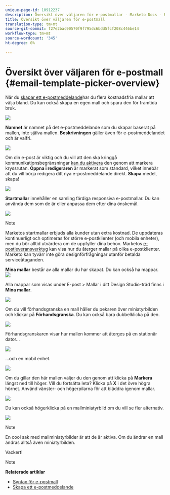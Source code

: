 ```yaml
---
unique-page-id: 10912237
description: Översikt över väljaren för e-postmallar - Marketo Docs - Produktdokumentation
title: Översikt över väljaren för e-postmall
translation-type: tm+mt
source-git-commit: f27e2bac90570f9f795dc6bdd5fcf208c446be14
workflow-type: tm+mt
source-wordcount: '345'
ht-degree: 0%

---
```



# Översikt över väljaren för e-postmall {#email-template-picker-overview}

När du [skapar ett e-postmeddelande](../../../../product-docs/email-marketing/general/creating-an-email/create-an-email.md)har du flera kostnadsfria mallar att välja bland. Du kan också skapa en egen mall och spara den för framtida bruk.

![](assets/starter-templates.png)

**Namnet** är namnet på det e-postmeddelande som du skapar baserat på mallen, inte själva mallen. **Beskrivningen** gäller även för e-postmeddelandet och är valfri.

![](assets/two-2.png)

Om din e-post är viktig och du vill att den ska kringgå kommunikationsbegränsningar [kan du aktivera](../../../../product-docs/email-marketing/general/functions-in-the-editor/make-an-email-operational.md) den genom att markera kryssrutan. **Öppna i redigeraren** är markerat som standard, vilket innebär att du vill börja redigera ditt nya e-postmeddelande direkt. **Skapa** medel, skapa!

![](assets/three-2.png)

**Startmallar** innehåller en samling färdiga responsiva e-postmallar. Du kan använda dem som de är eller anpassa dem efter dina önskemål.

![](assets/starter-templates.png)

>[!NOTE]
>
>Marketos startmallar erbjuds alla kunder utan extra kostnad. De uppdateras kontinuerligt och optimeras för större e-postklienter (och mobila enheter), men du bör alltid utvärdera om de uppfyller dina behov. Marketos [e-postleveransverktyg](http://docs.marketo.com/display/DOCS/Email+Deliverability+Tool) kan visa hur du återger mallar på olika e-postklienter. Marketo kan tyvärr inte göra designförfrågningar utanför betalda serviceåtaganden.

**Mina mallar** består av alla mallar du har skapat. Du kan också ha mappar.   ![](assets/five-2.png)

Alla mappar som visas under E-post > Mallar i ditt Design Studio-träd finns i **Mina mallar**.

![](assets/six-1.png)

Om du vill förhandsgranska en mall håller du pekaren över miniatyrbilden och klickar på **Förhandsgranska**. Du kan också bara dubbelklicka på den.

![](assets/seven-1.png)

Förhandsgranskaren visar hur mallen kommer att återges på en stationär dator...

![](assets/eight-1.png)

...och en mobil enhet.

![](assets/nine-1.png)

Om du gillar den här mallen väljer du den genom att klicka på **Markera** längst ned till höger. Vill du fortsätta leta? Klicka på **X** i det övre högra hörnet. Använd vänster- och högerpilarna för att bläddra igenom mallar.

![](assets/ten-1.png)

Du kan också högerklicka på en mallminiatyrbild om du vill se fler alternativ.

![](assets/eleven-1.png)

>[!NOTE]
>
>En cool sak med mallminiatyrbilder är att de är aktiva. Om du ändrar en mall ändras alltså även miniatyrbilden.

Vackert!

>[!NOTE]
>
>**Relaterade artiklar**
>
>* [Syntax för e-postmall](email-template-syntax.md)
>* [Skapa ett e-postmeddelande](../../../../product-docs/email-marketing/general/creating-an-email/create-an-email.md)

>



